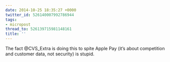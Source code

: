 ```yaml
---
date: 2014-10-25 18:35:27 +0000
twitter_id: 526140007992786944
tags:
- micropost
thread_to: 526139715981148161
title: ''
---
```


The fact @CVS_Extra is doing this to spite Apple Pay (it’s about competition and customer data, not security) is stupid.
